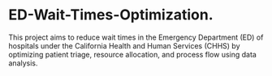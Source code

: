 # ED-Wait-Times-Optimization.
This project aims to reduce wait times in the Emergency Department (ED) of hospitals under the California Health and Human Services (CHHS) by optimizing patient triage, resource allocation, and process flow using data analysis.
